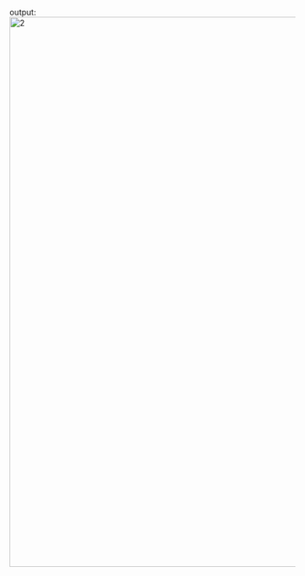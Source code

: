 output:
<img width="1919" height="970" alt="2" src="https://github.com/user-attachments/assets/16d4d15a-8169-4317-aff4-311b1d8d7cb4" />
